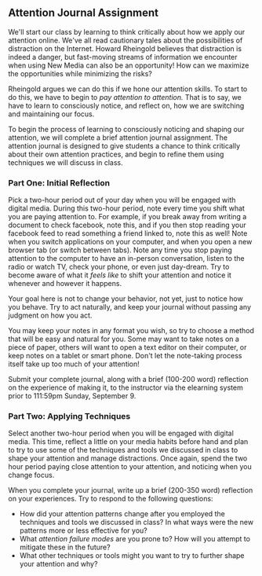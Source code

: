 ## Attention Journal Assignment

We'll start our class by learning to think critically about how we apply our attention online. We've all read cautionary tales about the possibilities of distraction on the Internet. Howard Rheingold believes that distraction is indeed a danger, but fast-moving streams of information we encounter when using New Media can also be an opportunity! How can we maximize the opportunities while minimizing the risks? 

Rheingold argues we can do this if we hone our attention skills. To start to do this, we have to begin to _pay attention to attention._ That is to say, we have to learn to consciously notice, and reflect on, how we are switching and maintaining our focus. 

To begin the process of learning to consciously noticing and shaping our attention, we will complete a brief attention journal assignment. The attention journal is designed to give students a chance to think critically about their own attention practices, and begin to refine them using techniques we will discuss in class. 

### Part One: Initial Reflection 

Pick a two-hour period out of your day when you will be engaged with digital media. During this two-hour period, note every time you shift what you are paying attention to. For example, if you break away from writing a document to check facebook, note this, and if you then stop reading your facebook feed to read something a friend linked to, note this as well! Note when you switch applications on your computer, and when you open a new browser tab (or switch between tabs). Note any time you stop paying attention to the computer to have an in-person conversation, listen to the radio or watch TV, check your phone, or even just day-dream. Try to become aware of what it *feels like* to shift your attention and notice it whenever and however it happens.

Your goal here is not to change your behavior, not yet, just to notice how you behave. Try to act naturally, and keep your journal without passing any judgment on how you act. 

You may keep your notes in any format you wish, so try to choose a method that will be easy and natural for you. Some may want to take notes on a piece of paper, others will want to open a text editor on their computer, or keep notes on a tablet or smart phone. Don't let the note-taking process itself take up too much of your attention!

Submit your complete journal, along with a brief (100-200 word) reflection on the experience of making it, to the instructor via the elearning system prior to 111:59pm Sunday, September 9. 

### Part Two: Applying Techniques 

Select another two-hour period when you will be engaged with digital media. This time, reflect a little on your media habits before hand and plan to try to use some of the techniques and tools we discussed in class to shape your attention and manage distractions. Once again, spend the two hour period paying close attention to your attention, and noticing when you change focus. 

When you complete your journal, write up a brief (200-350 word) reflection on your experiences. Try to respond to the following questions: 

- How did your attention patterns change after you employed the techniques and tools we discussed in class? In what ways were the new patterns more or less effective for you?
- What *attention failure modes* are you prone to? How will you attempt to mitigate these in the future? 
- What other techniques or tools might you want to try to further shape your attention and why? 
